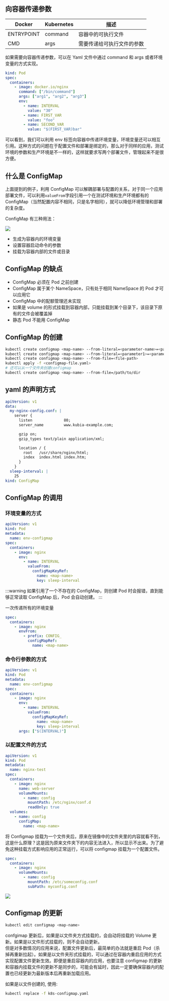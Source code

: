<a name="9aadcf3b"></a>
## 向容器传递参数

| Docker | Kubernetes | 描述 |
| --- | --- | --- |
| ENTRYPOINT | command | 容器中的可执行文件 |
| CMD | args | 需要传递给可执行文件的参数 |


如果需要向容器传递参数，可以在 Yaml 文件中通过 command 和 args 或者环境变量的方式实现。

```yaml
kind: Pod
spec:
  containers:
    - image: docker.io/nginx
      command: ["/bin/command"]
      args: ["arg1", "arg2", "arg3"]
      env:
        - name: INTERVAL
          value: "30"
        - name: FIRST_VAR
          value: "foo"
        - name: SECOND_VAR
          value: "$(FIRST_VAR)bar"
```

可以看到，我们可以利用 env 标签向容器中传递环境变量，环境变量还可以相互引用。这种方式的问题在于配置文件和部署是绑定的，那么对于同样的应用，测试环境的参数和生产环境是不一样的，这样就要求写两个部署文件，管理起来不是很方便。

<a name="6ab1b4f6"></a>
## 什么是 ConfigMap

上面提到的例子，利用 ConfigMap 可以解耦部署与配置的关系，对于同一个应用部署文件，可以利用`valueFrom`字段引用一个在测试环境和生产环境都有的 ConfigMap（当然配置内容不相同，只是名字相同），就可以降低环境管理和部署的复杂度。

ConfigMap 有三种用法：

![](https://cdn.nlark.com/yuque/0/2020/png/2213540/1597327024502-f6827898-b6a8-46d5-8f2a-06a34873bbe6.png#align=left&display=inline&height=460&originHeight=460&originWidth=800&size=0&status=done&style=none&width=800)

- 生成为容器内的环境变量
- 设置容器启动命令的参数
- 挂载为容器内部的文件或目录

<a name="1eb9ba92"></a>
## ConfigMap 的缺点

- ConfigMap 必须在 Pod 之前创建
- ConfigMap 属于某个 NameSpace，只有处于相同 NameSpace 的 Pod 才可以应用它
- ConfigMap 中的配额管理还未实现
- 如果是 volume 的形式挂载到容器内部，只能挂载到某个目录下，该目录下原有的文件会被覆盖掉
- 静态 Pod 不能用 ConfigMap

<a name="7519104d"></a>
## ConfigMap 的创建

```bash
kubectl create configmap <map-name> --from-literal=<parameter-name>=<parameter-value>
kubectl create configmap <map-name> --from-literal=<parameter1>=<parameter1-value> --from-literal=<parameter2>=<parameter2-value> --from-literal=<parameter3>=<parameter3-value>
kubectl create configmap <map-name> --from-file=<file-path>
kubectl apply -f <configmap-file.yaml>
# 还可以从一个文件夹创建configmap
kubectl create configmap <map-name> --from-file=/path/to/dir
```

<a name="1118bd17"></a>
## yaml 的声明方式

```yaml
apiVersion: v1
data:
  my-nginx-config.conf: |
    server {
      listen              80;
      server_name         www.kubia-example.com;

      gzip on;
      gzip_types text/plain application/xml;

      location / {
        root   /usr/share/nginx/html;
        index  index.html index.htm;
      }
    }
  sleep-interval: |
    25
kind: ConfigMap
```

<a name="97428b30"></a>
## ConfigMap 的调用

<a name="3ff373b0"></a>
### 环境变量的方式

```yaml
apiVersion: v1
kind: Pod
metadata:
  name: env-configmap
spec:
  containers:
    - image: nginx
      env:
        - name: INTERVAL
          valueFrom:
            configMapKeyRef:
              name: <map-name>
              key: sleep-interval
```

:::warning
如果引用了一个不存在的 ConfigMap，则创建 Pod 时会报错，直到能够正常读取 ConfigMap 后，Pod 会自动创建。
:::

一次传递所有的环境变量

```yaml
spec:
  containers:
    - image: nginx
      envFrom:
        - prefix: CONFIG_
          configMapRef:
            name: <map-name>
```

<a name="6eb8a7be"></a>
### 命令行参数的方式

```yaml
apiVersion: v1
kind: Pod
metadata:
  name: env-configmap
spec:
  containers:
    - image: nginx
      env:
        - name: INTERVAL
          valueFrom:
            configMapKeyRef:
              name: <map-name>
              key: sleep-interval
      args: ["$(INTERVAL)"]
```

<a name="a7867b73"></a>
### 以配置文件的方式

```yaml
apiVersion: v1
kind: Pod
metadata:
  name: nginx-test
spec:
  containers:
    - image: nginx
      name: web-server
      volumeMounts:
        - name: config
          mountPath: /etc/nginx/conf.d
          readOnly: true
  volumes:
    - name: config
      configMap:
        name: <map-name>
```

将 Configmap 挂载为一个文件夹后，原来在镜像中的文件夹里的内容就看不到，这是什么原理？这是因为原来文件夹下的内容无法进入，所以显示不出来。为了避免这种挂载方式影响应用的正常运行，可以将 configmap 挂载为一个配置文件。

```yaml
spec:
  containers:
    - image: nginx
      volumeMounts:
        - name: config
          mountPath: /etc/someconfig.conf
          subPath: myconfig.conf
```

![](https://cdn.nlark.com/yuque/0/2020/png/2213540/1597326915315-a781d5e2-df07-4d22-a6a2-808d18cb9bc4.png#align=left&display=inline&height=446&originHeight=446&originWidth=880&size=0&status=done&style=none&width=880)

<a name="CrFO5"></a>
## Configmap 的更新

```bash
kubectl edit configmap <map-name>
```

confgimap 更新后，如果是以文件夹方式挂载的，会自动将挂载的 Volume 更新。如果是以文件形式挂载的，则不会自动更新。<br />但是对多数情况的应用来说，配置文件更新后，最简单的办法就是重启 Pod（杀掉再重新拉起）。如果是以文件夹形式挂载的，可以通过在容器内重启应用的方式实现配置文件更新生效。即便是重启容器内的应用，也要注意 configmap 的更新和容器内挂载文件的更新不是同步的，可能会有延时，因此一定要确保容器内的配置也已经更新为最新版本后再重新加载应用。

如果是以文件创建的, 使用:

```bash
kubectl replace -f k8s-configmap.yaml
```
